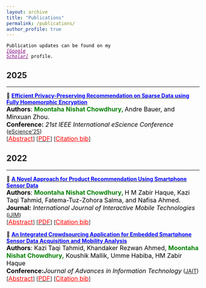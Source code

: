 ```yaml
---
layout: archive
title: "Publications"
permalink: /publications/
author_profile: true
---
```


<code style="color:black;">Publication updates can be found on my <a style ="color:#800080;" href="https://scholar.google.com/citations?user=eYJP5BUAAAAJ&hl=en"><em>[Google Scholar]</em></a> profile.</code>


## 2025
---------
<!-- Paper 01 -->
📌 [<span style="color:Blue">**Efficient Privacy-Preserving Recommendation on Sparse Data using Fully Homomorphic Encryption**</span>](https://arxiv.org/abs/2509.03024v1)<br>
<span style="color:black">
	<font size="3"><strong>Authors</strong>: <strong style="color:green">Moontaha Nishat Chowdhury, </strong> Andre Bauer, and Minxuan Zhou. </font>
</span>
<br>
<span style="color:black">
	<font size="3"><strong>Conference:</strong><em> 21st IEEE International eScience Conference</em></font> ([eScience'25](https://www.escience-conference.org/2025/papers))
</span>
<br>
[<a style="color:red;" href="#" onclick="$('#eScience2025_abstract').toggle();return false;"><font size="3">Abstract</font></a>] [[<span style ="color:red"><font size="3">PDF</font></span>](https://arxiv.org/abs/2509.03024v1)] [<a style="color:red;" href="#" onclick="$('#eScience2025_bib').toggle();return false;"><font size="3">Citation bib</font></a>] 

<div id="eScience2025_bib" class="bib" style="display:none;">
	<pre>
		@article{chowdhury2025efficientprivacypreservingrecommendationsparse,
      title={Efficient Privacy-Preserving Recommendation on Sparse Data using Fully Homomorphic Encryption}, 
      author={Moontaha Nishat Chowdhury and Andre Bauer and Minxuan Zhou},
      year={2025},
      eprint={2509.03024},
      archivePrefix={arXiv},
      primaryClass={cs.CR}
}
	</pre>
</div>

<div id="eScience2025_abstract" class="abstract" style="display:none;">
	<p style="text-align:justify; color:black;"> 
		<font size="3">
			In today's data-driven world, recommendation systems personalize user experiences across industries but rely on sensitive data, raising privacy concerns. Fully homomorphic encryption (FHE) can secure these systems, but a significant challenge in applying FHE to recommendation systems is efficiently handling the inherently large and sparse user-item rating matrices. FHE operations are computationally intensive, and naively processing various sparse matrices in recommendation systems would be prohibitively expensive. Additionally, the communication overhead between parties remains a critical concern in encrypted domains. We propose a novel approach combining Compressed Sparse Row (CSR) representation with FHE-based matrix factorization that efficiently handles matrix sparsity in the encrypted domain while minimizing communication costs. Our experimental results demonstrate high recommendation accuracy with encrypted data while achieving the lowest communication costs, effectively preserving user privacy.
		</font>
	</p>
</div>






## 2022
---------
<!-- Paper 02 -->
📌 [<span style="color:Blue">**A Novel Approach for Product Recommendation Using Smartphone Sensor Data**</span>](https://online-journals.org/index.php/i-jim/article/view/31617)<br>
<span style="color:black">
	<font size="3"><strong>Authors</strong>: <strong style="color:green">Moontaha Nishat Chowdhury, </strong> H M Zabir Haque, Kazi Taqi Tahmid, Fatema-Tuz-Zohora Salma, and Nafisa Ahmed. </font>
</span>
<br>
<span style="color:black">
	<font size="3"><strong>Journal:</strong><em> International Journal of Interactive Mobile Technologies</em></font> ([iJIM](https://online-journals.org/index.php/i-jim/issue/view/869))
</span>
<br>
[<a style="color:red;" href="#" onclick="$('#iran2022_abstract').toggle();return false;"><font size="3">Abstract</font></a>] [[<span style ="color:red"><font size="3">PDF</font></span>](https://www.researchgate.net/publication/363155563_A_Novel_Approach_for_Product_Recommendation_Using_Smartphone_Sensor_Data)] [<a style="color:red;" href="#" onclick="$('#iran2022_bib').toggle();return false;"><font size="3">Citation bib</font></a>] 

<div id="iran2022_bib" class="bib" style="display:none;">
	<pre>
		@article{chowdhury2022novel,
		title={A Novel Approach for Product Recommendation Using Smartphone Sensor Data.},
		author={Chowdhury, Moontaha Nishat and Haque, HM and Tahmid, Kazi Taqi and Salma, Fatema-Tuz-Zohora and Ahmed, Nafisa},
		journal={International Journal of Interactive Mobile Technologies},
		volume={16},
		number={16},
		year={2022}
}
	</pre>
</div>

<div id="iran2022_abstract" class="abstract" style="display:none;">
	<p style="text-align:justify; color:black;"> 
		<font size="3">
			Human Activity-based studies have become an omnipresent 
research topic in Machine Learning. Considering the countless impacts of human 
activity on persons' everyday life, we have analyzed the correlation between 
human activity and their product preferences in our study and proposed that 
daily human activity could be a metric for product recommendation models. 
To address this previously unaccounted phenomenon, a new approach is pre
sented in our study that gives real-time recommendations to users by observing 
their activeness in daily life. However, product recommendation systems mostly 
believe in ratings, and the purchase behavior of users instead of investigating the 
precious insights of users' daily activities. But we examined smartphones' GPS 
sensor data using machine learning algorithms to urge insights from users' daily 
activeness and proposed a model for predicting the product of interest of the 
purchasers, based on the activeness of their daily life. Moreover, based on our 
model, we have introduced a prototype of a real-time recommendation system, 
especially for the retail shops that rely on users' implicit data from smartphone 
sensors to form product recommendations. For conducting our study, we devel
oped an android application that-collects embedded smartphone sensor data 
and can detect objects to provide product recommendations and product details. 
Experiment shows, that our proffered daily activeness-based recommendation 
system using smartphone sensor data, performs with a precision of 66%, but 
it is also a promising performance because it does not use customers' explicit 
feedback.
		</font>
	</p>
</div>

<!-- Paper 01 -->
📌 [<span style="color:Blue">**An Integrated Crowdsourcing Application for Embedded Smartphone Sensor Data Acquisition and Mobility Analysis**</span>](http://www.jait.us/index.php?m=content&c=index&a=show&catid=221&id=1258)<br>
<span style="color:black">
	<font size="3"><strong>Authors</strong>: Kazi Taqi Tahmid, Khandaker Rezwan Ahmed, <strong style="color:green">Moontaha Nishat Chowdhury,</strong> Koushik Mallik, Umme Habiba, HM Zabir Haque</font>
</span>
<br>
<span style="color:black">
	<font size="3"><strong>Conference:</strong><em>Journal of Advances in Information Technology</em></font> ([JAIT](http://www.jait.us/index.php?m=content&c=index&a=lists&catid=221))
</span>
<br>
[<a style="color:red;" href="#" onclick="$('#icfirb2022_abstract').toggle();return false;"><font size="3">Abstract</font></a>] [[<span style ="color:red"><font size="3">PDF</font></span>](https://www.researchgate.net/publication/364280828_An_Integrated_Crowdsourcing_Application_for_Embedded_Smartphone_Sensor_Data_Acquisition_and_Mobility_Analysis)] [<a style="color:red;" href="#" onclick="$('#icfirb2022_bib').toggle();return false;"><font size="3">Citation bib</font></a>] 

<div id="icfirb2022_bib" class="bib" style="display:none;">
	<pre>
		@article{tahmid2022integrated,
		title={An Integrated Crowdsourcing Application for Embedded Smartphone Sensor Data Acquisition and Mobility Analysis},
		author={Tahmid, Kazi Taqi and Ahmed, Khandaker Rezwan and Chowdhury, Moontaha Nishat and Mallik, Koushik and Habiba, Umme and Haque, HM Zabir},
		journal={Journal of Advances in Information Technology Vol},
		volume={13},
		number={5},
		year={2022}
	}
	</pre>
</div>

<div id="icfirb2022_abstract" class="abstract" style="display:none;">
	<p style="text-align:justify; color:black;"> 
		<font size="3">
			The proliferation of smartphones has become a 
ubiquitous platform for acquiring and analyzing data. 
Smartphones' embedded sensors have become an effective 
source for human spatial and activity-based analysis. 
Machine Learning (ML) has made significant progress in 
learning features from these raw sensor data with high 
accuracy. However, domain experts, knowing ML, can apply 
machine learning techniques for various aspects. In this 
research, we have introduced-a smartphone sensor data 
collection and analysis platform for people in general who 
have little or no knowledge of machine learning but can avail 
the services of machine learning for their purpose. We have 
built an Android application for collecting sensor data and 
developed an Automated Machine Learning (AutoML) based 
web platform for data pre-processing, visualization, and 
analysis. Spatial analysis has been conducted on our AutoML 
based web application on GPS sensor data. We evaluated the 
most visited places of our app users using clustering 
techniques. The experiment shows that the DBSCAN 
clustering algorithm gives superior performance over K
means clustering for our spatial analysis on GPS sensor data. 
		</font>
	</p>
</div>


